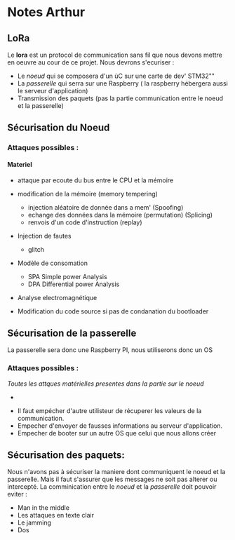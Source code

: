 # Notes Arthur

## LoRa 

Le **lora** est un protocol de communication sans fil que nous devons mettre en oeuvre au cour de ce projet. Nous devrons s'ecuriser :
- Le *noeud* qui se composera d'un ùC sur une carte de dev' STM32"" 
- La *passerelle* qui serra sur une Raspberry ( la raspberry hébergera aussi le serveur d'application)
- Transmission des paquets (pas la partie communication entre le noeud et la passerelle)

## Sécurisation du Noeud

### Attaques possibles :
#### Materiel 
- attaque par ecoute du bus entre le CPU et la mémoire

- modification de la mémoire (memory tempering)
    - injection aléatoire de donnée dans a mem' (Spoofing)
    - echange des données dans la mémoire (permutation)  (Splicing)
    - renvois d'un code d'instruction (replay)

- Injection de fautes
    - glitch
- Modèle de consomation 
    - SPA Simple power Analysis
    - DPA Differential power Analysis
- Analyse electromagnétique

- Modification du code source si pas de condanation du bootloader

## Sécurisation de la passerelle
La passerelle sera donc une Raspberry PI, nous utiliserons donc un OS
### Attaques possibles : 
*Toutes les  attques matérielles presentes dans la partie sur le noeud*

+

- Il faut empécher d'autre utilisteur de récuperer les valeurs de la communication.
- Empecher d'envoyer de fausses informations au serveur d'application.
- Empecher de booter sur un autre OS que celui que nous allons créer  

## Sécurisation des paquets:
Nous n'avons pas à sécuriser la maniere dont communiquent le noeud et la passerelle. Mais il faut s'assurer que les messages ne soit pas alterer ou intercepté.
La comminication entre le *noeud* et la *passerelle*  doit pouvoir eviter :
- Man in the middle
- Les attaques en texte clair
- Le jamming
- Dos
